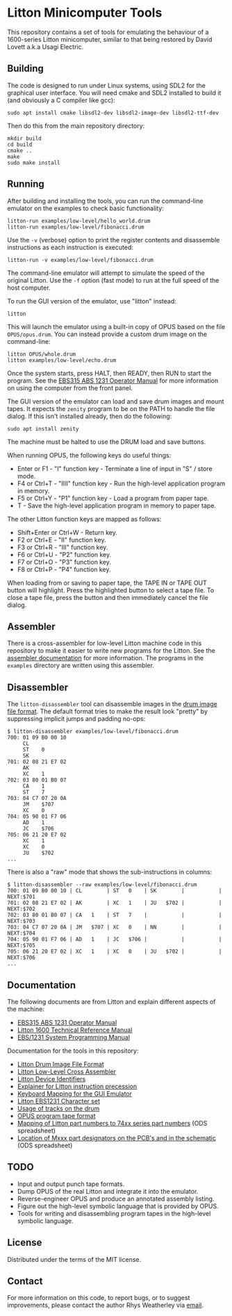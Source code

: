 Litton Minicomputer Tools
=========================

This repository contains a set of tools for emulating the behaviour
of a 1600-series Litton minicomputer, similar to that being restored by
David Lovett a.k.a Usagi Electric.

## Building

The code is designed to run under Linux systems, using SDL2 for the
graphical user interface.  You will need cmake and SDL2 installed to build it
(and obviously a C compiler like gcc):

    sudo apt install cmake libsdl2-dev libsdl2-image-dev libsdl2-ttf-dev

Then do this from the main repository directory:

    mkdir build
    cd build
    cmake ..
    make
    sudo make install

## Running

After building and installing the tools, you can run the command-line
emulator on the examples to check basic functionality:

    litton-run examples/low-level/hello_world.drum
    litton-run examples/low-level/fibonacci.drum

Use the `-v` (verbose) option to print the register contents and disassemble
instructions as each instruction is executed:

    litton-run -v examples/low-level/fibonacci.drum

The command-line emulator will attempt to simulate the speed of the original
Litton.  Use the `-f` option (fast mode) to run at the full speed of the
host computer.

To run the GUI version of the emulator, use "litton" instead:

    litton

This will launch the emulator using a built-in copy of OPUS based on the
file `OPUS/opus.drum`.  You can instead provide a custom drum image on the
command-line:

    litton OPUS/whole.drum
    litton examples/low-level/echo.drum

Once the system starts, press HALT, then READY, then RUN to start the program.
See the [EBS315 ABS 1231 Operator Manual](manuals/EBS315_ABS_1231_Operator_Manual_1969.pdf)
for more information on using the computer from the front panel.

The GUI version of the emulator can load and save drum images and mount tapes.
It expects the `zenity` program to be on the PATH to handle the file dialog.
If this isn't installed already, then do the following:

    sudo apt install zenity

The machine must be halted to use the DRUM load and save buttons.

When running OPUS, the following keys do useful things:

* Enter or F1 - "I" function key - Terminate a line of input in "S" / store mode.
* F4 or Ctrl+T - "IIII" function key - Run the high-level application program in memory.
* F5 or Ctrl+Y - "P1" function key - Load a program from paper tape.
* T - Save the high-level application program in memory to paper tape.

The other Litton function keys are mapped as follows:

* Shift+Enter or Ctrl+W - Return key.
* F2 or Ctrl+E - "II" function key.
* F3 or Ctrl+R - "III" function key.
* F6 or Ctrl+U - "P2" function key.
* F7 or Ctrl+O - "P3" function key.
* F8 or Ctrl+P - "P4" function key.

When loading from or saving to paper tape, the TAPE IN or TAPE OUT button
will highlight.  Press the highlighted button to select a tape file.
To close a tape file, press the button and then immediately cancel the
file dialog.

## Assembler

There is a cross-assembler for low-level Litton machine code in
this repository to make it easier to write new programs for the Litton.
See the [assembler documentation](doc/assembler-low-level.md)
for more information.  The programs in the `examples` directory are written
using this assembler.

## Disassembler

The `litton-disassembler` tool can disassemble images in the
[drum image file format](doc/drum-image-format.md).  The default format
tries to make the result look "pretty" by suppressing implicit jumps and
padding no-ops:

    $ litton-disassembler examples/low-level/fibonacci.drum
    700: 01 09 B0 00 10
         CL
         ST    0
         SK
    701: 02 08 21 E7 02
         AK
         XC    1
    702: 03 80 01 B0 07
         CA    1
         ST    7
    703: 04 C7 07 20 0A
         JM    $707
         XC    0
    704: 05 90 01 F7 06
         AD    1
         JC    $706
    705: 06 21 20 E7 02
         XC    1
         XC    0
         JU    $702
    ...

There is also a "raw" mode that shows the sub-instructions in columns:

    $ litton-disassembler --raw examples/low-level/fibonacci.drum
    700: 01 09 B0 00 10 | CL        | ST   0    | SK        |           | NEXT:$701
    701: 02 08 21 E7 02 | AK        | XC   1    | JU   $702 |           | NEXT:$702
    702: 03 80 01 B0 07 | CA   1    | ST   7    |           |           | NEXT:$703
    703: 04 C7 07 20 0A | JM   $707 | XC   0    | NN        |           | NEXT:$704
    704: 05 90 01 F7 06 | AD   1    | JC   $706 |           |           | NEXT:$705
    705: 06 21 20 E7 02 | XC   1    | XC   0    | JU   $702 |           | NEXT:$706
    ...

## Documentation

The following documents are from Litton and explain different aspects
of the machine:

* [EBS315 ABS 1231 Operator Manual](manuals/EBS315_ABS_1231_Operator_Manual_1969.pdf)
* [Litton 1600 Technical Reference Manual](manuals/Litton1600_TechnicalRefMan.pdf)
* [EBS/1231 System Programming Manual](manuals/Litton_1231_Programming_Manual.pdf)

Documentation for the tools in this repository:

* [Litton Drum Image File Format](doc/drum-image-format.md)
* [Litton Low-Level Cross Assembler](doc/assembler-low-level.md)
* [Litton Device Identifiers](doc/devices.md)
* [Explainer for Litton instruction precession](doc/precession.md)
* [Keyboard Mapping for the GUI Emulator](images/keyboard-layout.png)
* [Litton EBS1231 Character set](doc/character-set.md)
* [Usage of tracks on the drum](doc/tracks.md)
* [OPUS program tape format](doc/tape-format.md)
* [Mapping of Litton part numbers to 74xx series part numbers](doc/Litton-Part-Number-Mapping.ods) (ODS spreadsheet)
* [Location of Mxxx part designators on the PCB's and in the schematic](doc/Litton-Part-Locator.ods) (ODS spreadsheet)

## TODO

* Input and output punch tape formats.
* Dump OPUS of the real Litton and integrate it into the emulator.
* Reverse-engineer OPUS and produce an annotated assembly listing.
* Figure out the high-level symbolic language that is provided by OPUS.
* Tools for writing and disassembling program tapes in the high-level
symbolic language.

## License

Distributed under the terms of the MIT license.

## Contact

For more information on this code, to report bugs, or to suggest
improvements, please contact the author Rhys Weatherley via
[email](mailto:rhys.weatherley@gmail.com).
